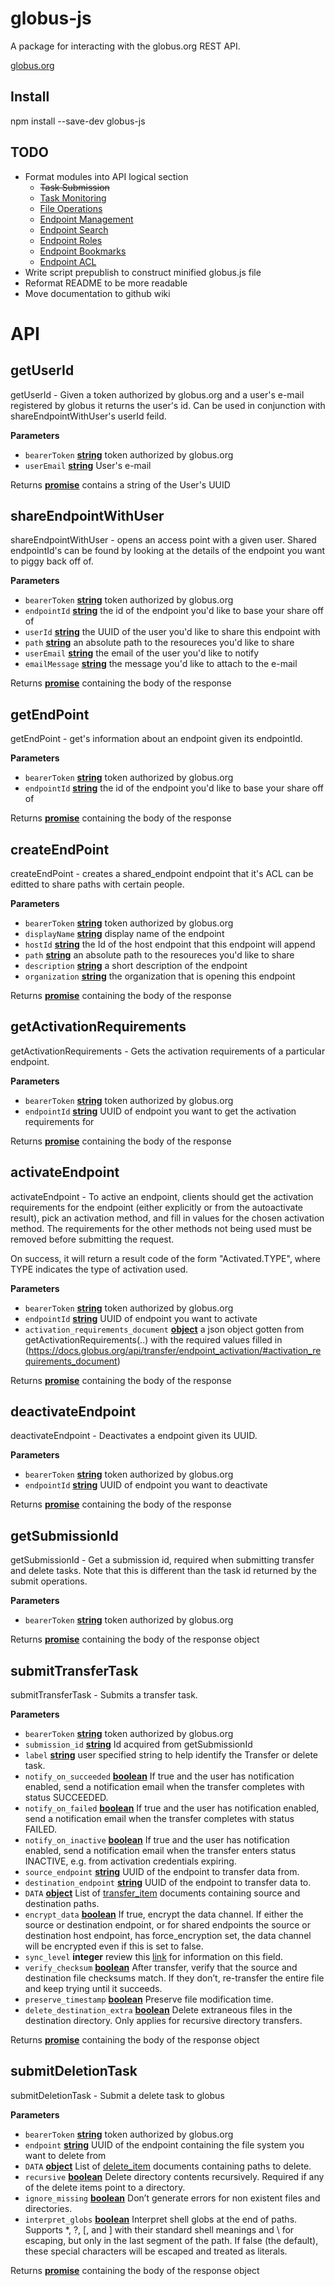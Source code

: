 # globus-js

A package for interacting with the globus.org REST API.

[globus.org](globus.org)

## Install

npm install --save-dev globus-js

## TODO

-   Format modules into API logical section
    -   ~~Task Submission~~
    -   [Task Monitoring](https://docs.globus.org/api/transfer/task/)
    -   [File Operations](https://docs.globus.org/api/transfer/file_operations/)
    -   [Endpoint Management](https://docs.globus.org/api/transfer/endpoint/)
    -   [Endpoint Search](https://docs.globus.org/api/transfer/endpoint_search/)
    -   [Endpoint Roles](https://docs.globus.org/api/transfer/endpoint_roles/)
    -   [Endpoint Bookmarks](https://docs.globus.org/api/transfer/endpoint_bookmarks/)
    -   [Endpoint ACL](https://docs.globus.org/api/transfer/acl/)
-   Write script prepublish to construct minified globus.js file
-   Reformat README to be more readable
-   Move documentation to github wiki

# API

## getUserId

getUserId - Given a token authorized by globus.org and a user's e-mail registered by globus
it returns the user's id. Can be used in conjunction with shareEndpointWithUser's userId
feild.

**Parameters**

-   `bearerToken` **[string](https://developer.mozilla.org/en-US/docs/Web/JavaScript/Reference/Global_Objects/String)** token authorized by globus.org
-   `userEmail` **[string](https://developer.mozilla.org/en-US/docs/Web/JavaScript/Reference/Global_Objects/String)** User's e-mail

Returns **[promise](https://developer.mozilla.org/en-US/docs/Web/JavaScript/Reference/Global_Objects/Promise)** contains a string of the User's UUID

## shareEndpointWithUser

shareEndpointWithUser - opens an access point with a given user. Shared endpointId's can be
found by looking at the details of the endpoint you want to piggy back off of.

**Parameters**

-   `bearerToken` **[string](https://developer.mozilla.org/en-US/docs/Web/JavaScript/Reference/Global_Objects/String)** token authorized by globus.org
-   `endpointId` **[string](https://developer.mozilla.org/en-US/docs/Web/JavaScript/Reference/Global_Objects/String)** the id of the endpoint you'd like to base your share off of
-   `userId` **[string](https://developer.mozilla.org/en-US/docs/Web/JavaScript/Reference/Global_Objects/String)** the UUID of the user you'd like to share this endpoint with
-   `path` **[string](https://developer.mozilla.org/en-US/docs/Web/JavaScript/Reference/Global_Objects/String)** an absolute path to the resoureces you'd like to share
-   `userEmail` **[string](https://developer.mozilla.org/en-US/docs/Web/JavaScript/Reference/Global_Objects/String)** the email of the user you'd like to notify
-   `emailMessage` **[string](https://developer.mozilla.org/en-US/docs/Web/JavaScript/Reference/Global_Objects/String)** the message you'd like to attach to the e-mail

Returns **[promise](https://developer.mozilla.org/en-US/docs/Web/JavaScript/Reference/Global_Objects/Promise)** containing the body of the response

## getEndPoint

getEndPoint - get's information about an endpoint given its endpointId.

**Parameters**

-   `bearerToken` **[string](https://developer.mozilla.org/en-US/docs/Web/JavaScript/Reference/Global_Objects/String)** token authorized by globus.org
-   `endpointId` **[string](https://developer.mozilla.org/en-US/docs/Web/JavaScript/Reference/Global_Objects/String)** the id of the endpoint you'd like to base your share off of

Returns **[promise](https://developer.mozilla.org/en-US/docs/Web/JavaScript/Reference/Global_Objects/Promise)** containing the body of the response

## createEndPoint

createEndPoint - creates a shared_endpoint endpoint that it's ACL can be editted
to share paths with certain people.

**Parameters**

-   `bearerToken` **[string](https://developer.mozilla.org/en-US/docs/Web/JavaScript/Reference/Global_Objects/String)** token authorized by globus.org
-   `displayName` **[string](https://developer.mozilla.org/en-US/docs/Web/JavaScript/Reference/Global_Objects/String)** display name of the endpoint
-   `hostId` **[string](https://developer.mozilla.org/en-US/docs/Web/JavaScript/Reference/Global_Objects/String)** the Id of the host endpoint that this endpoint will append
-   `path` **[string](https://developer.mozilla.org/en-US/docs/Web/JavaScript/Reference/Global_Objects/String)** an absolute path to the resoureces you'd like to share
-   `description` **[string](https://developer.mozilla.org/en-US/docs/Web/JavaScript/Reference/Global_Objects/String)** a short description of the endpoint
-   `organization` **[string](https://developer.mozilla.org/en-US/docs/Web/JavaScript/Reference/Global_Objects/String)** the organization that is opening this endpoint

Returns **[promise](https://developer.mozilla.org/en-US/docs/Web/JavaScript/Reference/Global_Objects/Promise)** containing the body of the response

## getActivationRequirements

getActivationRequirements - Gets the activation requirements of a particular endpoint.

**Parameters**

-   `bearerToken` **[string](https://developer.mozilla.org/en-US/docs/Web/JavaScript/Reference/Global_Objects/String)** token authorized by globus.org
-   `endpointId` **[string](https://developer.mozilla.org/en-US/docs/Web/JavaScript/Reference/Global_Objects/String)** UUID of endpoint you want to get the activation requirements for

Returns **[promise](https://developer.mozilla.org/en-US/docs/Web/JavaScript/Reference/Global_Objects/Promise)** containing the body of the response

## activateEndpoint

activateEndpoint - To active an endpoint, clients should get the activation
 requirements for the endpoint (either explicitly or from the autoactivate
 result), pick an activation method, and fill in values for the chosen
 activation method. The requirements for the other methods not being used
 must be removed before submitting the request.

On success, it will return a result code of the form "Activated.TYPE", where
TYPE indicates the type of activation used.

**Parameters**

-   `bearerToken` **[string](https://developer.mozilla.org/en-US/docs/Web/JavaScript/Reference/Global_Objects/String)** token authorized by globus.org
-   `endpointId` **[string](https://developer.mozilla.org/en-US/docs/Web/JavaScript/Reference/Global_Objects/String)** UUID of endpoint you want to activate
-   `activation_requirements_document` **[object](https://developer.mozilla.org/en-US/docs/Web/JavaScript/Reference/Global_Objects/Object)** a json object gotten from getActivationRequirements(..) with the required values filled in (<https://docs.globus.org/api/transfer/endpoint_activation/#activation_requirements_document>)

Returns **[promise](https://developer.mozilla.org/en-US/docs/Web/JavaScript/Reference/Global_Objects/Promise)** containing the body of the response

## deactivateEndpoint

deactivateEndpoint - Deactivates a endpoint given its UUID.

**Parameters**

-   `bearerToken` **[string](https://developer.mozilla.org/en-US/docs/Web/JavaScript/Reference/Global_Objects/String)** token authorized by globus.org
-   `endpointId` **[string](https://developer.mozilla.org/en-US/docs/Web/JavaScript/Reference/Global_Objects/String)** UUID of endpoint you want to deactivate

Returns **[promise](https://developer.mozilla.org/en-US/docs/Web/JavaScript/Reference/Global_Objects/Promise)** containing the body of the response

## getSubmissionId

getSubmissionId - Get a submission id, required when submitting transfer and delete tasks.
Note that this is different than the task id returned by the submit operations.

**Parameters**

-   `bearerToken` **[string](https://developer.mozilla.org/en-US/docs/Web/JavaScript/Reference/Global_Objects/String)** token authorized by globus.org

Returns **[promise](https://developer.mozilla.org/en-US/docs/Web/JavaScript/Reference/Global_Objects/Promise)** containing the body of the response object

## submitTransferTask

submitTransferTask - Submits a transfer task.

**Parameters**

-   `bearerToken` **[string](https://developer.mozilla.org/en-US/docs/Web/JavaScript/Reference/Global_Objects/String)** token authorized by globus.org
-   `submission_id` **[string](https://developer.mozilla.org/en-US/docs/Web/JavaScript/Reference/Global_Objects/String)** Id acquired from getSubmissionId
-   `label` **[string](https://developer.mozilla.org/en-US/docs/Web/JavaScript/Reference/Global_Objects/String)** user specified string to help identify the Transfer or delete task.
-   `notify_on_succeeded` **[boolean](https://developer.mozilla.org/en-US/docs/Web/JavaScript/Reference/Global_Objects/Boolean)** If true and the user has notification enabled, send a notification email when the transfer completes with status SUCCEEDED.
-   `notify_on_failed` **[boolean](https://developer.mozilla.org/en-US/docs/Web/JavaScript/Reference/Global_Objects/Boolean)** If true and the user has notification enabled, send a notification email when the transfer completes with status FAILED.
-   `notify_on_inactive` **[boolean](https://developer.mozilla.org/en-US/docs/Web/JavaScript/Reference/Global_Objects/Boolean)** If true and the user has notification enabled, send a notification email when the transfer enters status INACTIVE, e.g. from activation credentials expiring.
-   `source_endpoint` **[string](https://developer.mozilla.org/en-US/docs/Web/JavaScript/Reference/Global_Objects/String)** UUID of the endpoint to transfer data from.
-   `destination_endpoint` **[string](https://developer.mozilla.org/en-US/docs/Web/JavaScript/Reference/Global_Objects/String)** UUID of the endpoint to transfer data to.
-   `DATA` **[object](https://developer.mozilla.org/en-US/docs/Web/JavaScript/Reference/Global_Objects/Object)** List of [transfer_item](https://docs.globus.org/api/transfer/task_submit/#transfer_item_fields) documents containing source and destination paths.
-   `encrypt_data` **[boolean](https://developer.mozilla.org/en-US/docs/Web/JavaScript/Reference/Global_Objects/Boolean)** If true, encrypt the data channel. If either the source or destination endpoint, or for shared endpoints the source or destination host endpoint, has force_encryption set, the data channel will be encrypted even if this is set to false.
-   `sync_level` **integer** review this [link](https://docs.globus.org/api/transfer/task_submit/#transfer_specific_fields) for information on this field.
-   `verify_checksum` **[boolean](https://developer.mozilla.org/en-US/docs/Web/JavaScript/Reference/Global_Objects/Boolean)** After transfer, verify that the source and destination file checksums match. If they don’t, re-transfer the entire file and keep trying until it succeeds.
-   `preserve_timestamp` **[boolean](https://developer.mozilla.org/en-US/docs/Web/JavaScript/Reference/Global_Objects/Boolean)** Preserve file modification time.
-   `delete_destination_extra` **[boolean](https://developer.mozilla.org/en-US/docs/Web/JavaScript/Reference/Global_Objects/Boolean)** Delete extraneous files in the destination directory. Only applies for recursive directory transfers.

Returns **[promise](https://developer.mozilla.org/en-US/docs/Web/JavaScript/Reference/Global_Objects/Promise)** containing the body of the response object

## submitDeletionTask

submitDeletionTask - Submit a delete task to globus

**Parameters**

-   `bearerToken` **[string](https://developer.mozilla.org/en-US/docs/Web/JavaScript/Reference/Global_Objects/String)** token authorized by globus.org
-   `endpoint` **[string](https://developer.mozilla.org/en-US/docs/Web/JavaScript/Reference/Global_Objects/String)** UUID of the endpoint containing the file system you want to delete from
-   `DATA` **[object](https://developer.mozilla.org/en-US/docs/Web/JavaScript/Reference/Global_Objects/Object)** List of [delete_item](https://docs.globus.org/api/transfer/task_submit/#delete_item_fields) documents containing paths to delete.
-   `recursive` **[boolean](https://developer.mozilla.org/en-US/docs/Web/JavaScript/Reference/Global_Objects/Boolean)** Delete directory contents recursively. Required if any of the delete items point to a directory.
-   `ignore_missing` **[boolean](https://developer.mozilla.org/en-US/docs/Web/JavaScript/Reference/Global_Objects/Boolean)** Don’t generate errors for non existent files and directories.
-   `interpret_globs` **[boolean](https://developer.mozilla.org/en-US/docs/Web/JavaScript/Reference/Global_Objects/Boolean)** Interpret shell globs at the end of paths. Supports \*, ?, [, and ] with their standard shell meanings and \\ for escaping, but only in the last segment of the path. If false (the default), these special characters will be escaped and treated as literals.

Returns **[promise](https://developer.mozilla.org/en-US/docs/Web/JavaScript/Reference/Global_Objects/Promise)** containing the body of the response object
